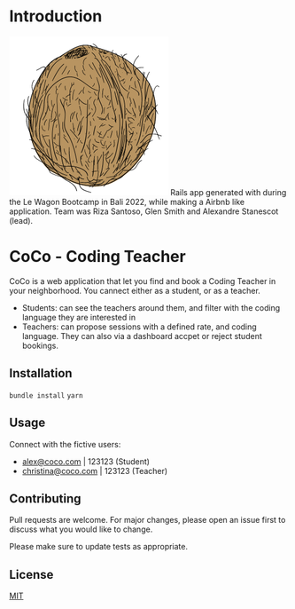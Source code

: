 # Introduction

![Image](https://github.com/alexstan67/coco/blob/master/app/assets/images/coco_logo.png)
Rails app generated with during the Le Wagon Bootcamp in Bali 2022, while making a Airbnb like application. Team was Riza Santoso, Glen Smith and Alexandre Stanescot (lead).

# CoCo - Coding Teacher

CoCo is a web application that let you find and book a Coding Teacher in your neighborhood. You cannect either as a student, or as a teacher.
* Students: can see the teachers around them, and filter with the coding language they are interested in
* Teachers: can propose sessions with a defined rate, and coding language. They can also via a dashboard accpet or reject student bookings.


## Installation

`bundle install`
`yarn`

## Usage

Connect with the fictive users:
* alex@coco.com | 123123 (Student)
* christina@coco.com | 123123 (Teacher)

## Contributing
Pull requests are welcome. For major changes, please open an issue first to discuss what you would like to change.

Please make sure to update tests as appropriate.

## License
[MIT](https://choosealicense.com/licenses/mit/)
